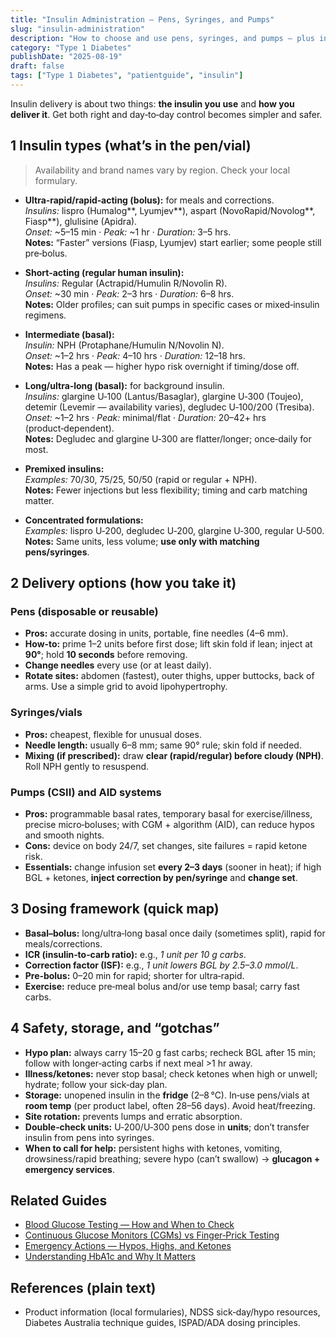 ```yaml
---
title: "Insulin Administration — Pens, Syringes, and Pumps"
slug: "insulin-administration"
description: "How to choose and use pens, syringes, and pumps — plus insulin types, site rotation, storage, and safety."
category: "Type 1 Diabetes"
publishDate: "2025-08-19"
draft: false
tags: ["Type 1 Diabetes", "patientguide", "insulin"]
---
```


Insulin delivery is about two things: **the insulin you use** and **how you deliver it**. Get both right and day‑to‑day control becomes simpler and safer.

## 1 Insulin types (what’s in the pen/vial)
> Availability and brand names vary by region. Check your local formulary.

- **Ultra‑rapid/rapid‑acting (bolus):** for meals and corrections.  
  *Insulins:* lispro (Humalog**, Lyumjev**), aspart (NovoRapid/Novolog**, Fiasp**), glulisine (Apidra).  
  *Onset:* ~5–15 min · *Peak:* ~1 hr · *Duration:* 3–5 hrs.  
  **Notes:** “Faster” versions (Fiasp, Lyumjev) start earlier; some people still pre‑bolus.

- **Short‑acting (regular human insulin):**  
  *Insulins:* Regular (Actrapid/Humulin R/Novolin R).  
  *Onset:* ~30 min · *Peak:* 2–3 hrs · *Duration:* 6–8 hrs.  
  **Notes:** Older profiles; can suit pumps in specific cases or mixed‑insulin regimens.

- **Intermediate (basal):**  
  *Insulin:* NPH (Protaphane/Humulin N/Novolin N).  
  *Onset:* ~1–2 hrs · *Peak:* 4–10 hrs · *Duration:* 12–18 hrs.  
  **Notes:** Has a peak — higher hypo risk overnight if timing/dose off.

- **Long/ultra‑long (basal):** for background insulin.  
  *Insulins:* glargine U‑100 (Lantus/Basaglar), glargine U‑300 (Toujeo), detemir (Levemir — availability varies), degludec U‑100/200 (Tresiba).  
  *Onset:* ~1–2 hrs · *Peak:* minimal/flat · *Duration:* 20–42+ hrs (product‑dependent).  
  **Notes:** Degludec and glargine U‑300 are flatter/longer; once‑daily for most.

- **Premixed insulins:**  
  *Examples:* 70/30, 75/25, 50/50 (rapid or regular + NPH).  
  **Notes:** Fewer injections but less flexibility; timing and carb matching matter.

- **Concentrated formulations:**  
  *Examples:* lispro U‑200, degludec U‑200, glargine U‑300, regular U‑500.  
  **Notes:** Same units, less volume; **use only with matching pens/syringes**.

## 2 Delivery options (how you take it)

### Pens (disposable or reusable)
- **Pros:** accurate dosing in units, portable, fine needles (4–6 mm).  
- **How‑to:** prime 1–2 units before first dose; lift skin fold if lean; inject at **90°**; hold **10 seconds** before removing.  
- **Change needles** every use (or at least daily).  
- **Rotate sites:** abdomen (fastest), outer thighs, upper buttocks, back of arms. Use a simple grid to avoid lipohypertrophy.

### Syringes/vials
- **Pros:** cheapest, flexible for unusual doses.  
- **Needle length:** usually 6–8 mm; same 90° rule; skin fold if needed.  
- **Mixing (if prescribed):** draw **clear (rapid/regular) before cloudy (NPH)**. Roll NPH gently to resuspend.

### Pumps (CSII) and AID systems
- **Pros:** programmable basal rates, temporary basal for exercise/illness, precise micro‑boluses; with CGM + algorithm (AID), can reduce hypos and smooth nights.  
- **Cons:** device on body 24/7, set changes, site failures = rapid ketone risk.  
- **Essentials:** change infusion set **every 2–3 days** (sooner in heat); if high BGL + ketones, **inject correction by pen/syringe** and **change set**.

## 3 Dosing framework (quick map)
- **Basal–bolus:** long/ultra‑long basal once daily (sometimes split), rapid for meals/corrections.  
- **ICR (insulin‑to‑carb ratio):** e.g., *1 unit per 10 g carbs*.  
- **Correction factor (ISF):** e.g., *1 unit lowers BGL by 2.5–3.0 mmol/L*.  
- **Pre‑bolus:** 0–20 min for rapid; shorter for ultra‑rapid.  
- **Exercise:** reduce pre‑meal bolus and/or use temp basal; carry fast carbs.

## 4 Safety, storage, and “gotchas”
- **Hypo plan:** always carry 15–20 g fast carbs; recheck BGL after 15 min; follow with longer‑acting carbs if next meal >1 hr away.  
- **Illness/ketones:** never stop basal; check ketones when high or unwell; hydrate; follow your sick‑day plan.  
- **Storage:** unopened insulin in the **fridge** (2–8 °C). In‑use pens/vials at **room temp** (per product label, often 28–56 days). Avoid heat/freezing.  
- **Site rotation:** prevents lumps and erratic absorption.  
- **Double‑check units:** U‑200/U‑300 pens dose in **units**; don’t transfer insulin from pens into syringes.  
- **When to call for help:** persistent highs with ketones, vomiting, drowsiness/rapid breathing; severe hypo (can’t swallow) → **glucagon + emergency services**.

## Related Guides
- [Blood Glucose Testing — How and When to Check](/guides/blood-glucose-testing/)
- [Continuous Glucose Monitors (CGMs) vs Finger‑Prick Testing](/guides/cgm-vs-finger-prick/)
- [Emergency Actions — Hypos, Highs, and Ketones](/guides/emergency-actions/)
- [Understanding HbA1c and Why It Matters](/guides/understanding-hba1c/)


## References (plain text)
- Product information (local formularies), NDSS sick‑day/hypo resources, Diabetes Australia technique guides, ISPAD/ADA dosing principles.
